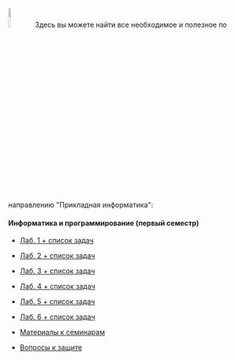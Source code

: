 <img src="https://habrastorage.org/webt/-_/he/gm/-_hegmubirdrb0d42suciiuubmo.png" width="10%" height="10%" alt="">
Здесь вы можете найти все необходимое и полезное по направлению "Прикладная информатика":

#### Информатика и программирование (первый семестр)

- [Лаб. 1 + список задач](https://github.com/stankin/uits-labs/tree/master/first-semester/lab1)
- [Лаб. 2 + список задач](https://github.com/stankin/uits-labs/tree/master/first-semester/lab2)
- [Лаб. 3 + список задач](https://github.com/stankin/uits-labs/tree/master/first-semester/lab3)
- [Лаб. 4 + список задач](https://github.com/stankin/uits-labs/tree/master/first-semester/lab4)
- [Лаб. 5 + список задач](https://github.com/stankin/uits-labs/tree/master/first-semester/lab5)
- [Лаб. 6 + список задач](https://github.com/stankin/uits-labs/tree/master/first-semester/lab6)

- [Материалы к семинарам](https://github.com/stankin/uits-labs/tree/master/first-semester/seminars)
- [Вопросы к защите](https://github.com/stankin/uits-labs/tree/master/first-semester/questions.md)

